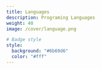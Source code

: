 ```yaml
---
title: Languages
description: Programing Languages
weight: 40
image: /cover/language.png

# Badge style
style:
  background: "#6b69d6"
  color: "#fff"
---
```

